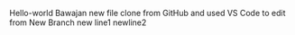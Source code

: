 Hello-world
Bawajan new file clone from GitHub and used VS Code to edit from New Branch
new line1
newline2